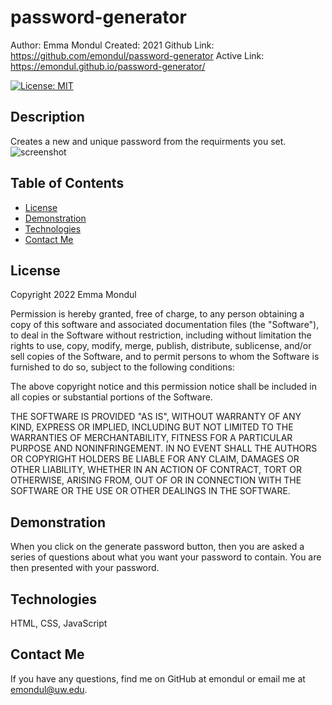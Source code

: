 # password-generator

Author: Emma Mondul
Created: 2021
Github Link: https://github.com/emondul/password-generator
Active Link: https://emondul.github.io/password-generator/

[![License: MIT](https://img.shields.io/badge/License-MIT-yellow.svg)](https://opensource.org/licenses/MIT)

## Description

Creates a new and unique password from the requirments you set.
![screenshot](/assets/password.png?raw=true "Screenshot")

## Table of Contents

- [License](#license)
- [Demonstration](#demonstration)
- [Technologies](#technologies)
- [Contact Me](#contact-me)

## License

Copyright 2022 Emma Mondul

Permission is hereby granted, free of charge, to any person obtaining a copy of this software and associated documentation files (the "Software"), to deal in the Software without restriction, including without limitation the rights to use, copy, modify, merge, publish, distribute, sublicense, and/or sell copies of the Software, and to permit persons to whom the Software is furnished to do so, subject to the following conditions:

The above copyright notice and this permission notice shall be included in all copies or substantial portions of the Software.

THE SOFTWARE IS PROVIDED "AS IS", WITHOUT WARRANTY OF ANY KIND, EXPRESS OR IMPLIED, INCLUDING BUT NOT LIMITED TO THE WARRANTIES OF MERCHANTABILITY, FITNESS FOR A PARTICULAR PURPOSE AND NONINFRINGEMENT. IN NO EVENT SHALL THE AUTHORS OR COPYRIGHT HOLDERS BE LIABLE FOR ANY CLAIM, DAMAGES OR OTHER LIABILITY, WHETHER IN AN ACTION OF CONTRACT, TORT OR OTHERWISE, ARISING FROM, OUT OF OR IN CONNECTION WITH THE SOFTWARE OR THE USE OR OTHER DEALINGS IN THE SOFTWARE.

## Demonstration

When you click on the generate password button, then you are asked a series of questions about what you want your password to contain. You are then presented with your password.

## Technologies

HTML, CSS, JavaScript

## Contact Me

If you have any questions, find me on GitHub at emondul or email me at emondul@uw.edu.
